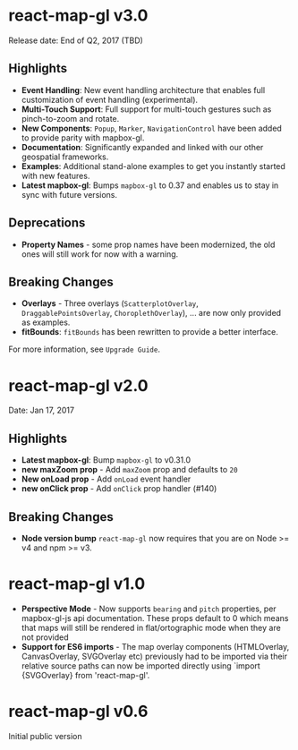 # react-map-gl v3.0

Release date: End of Q2, 2017 (TBD)

## Highlights

- **Event Handling**: New event handling architecture that enables full customization of event handling (experimental).
- **Multi-Touch Support**: Full support for multi-touch gestures such as pinch-to-zoom and rotate.
- **New Components**:  `Popup`, `Marker`, `NavigationControl` have been added to provide parity with mapbox-gl.
- **Documentation**: Significantly expanded and linked with our other geospatial frameworks.
- **Examples**: Additional stand-alone examples to get you instantly started with new features.
- **Latest mapbox-gl**: Bumps `mapbox-gl` to 0.37 and enables us to stay in sync with future versions.


## Deprecations

- **Property Names** - some prop names have been modernized, the old ones will still work for now with a warning.


## Breaking Changes

- **Overlays** - Three overlays (`ScatterplotOverlay`, `DraggablePointsOverlay`, `ChoroplethOverlay`), ... are now only provided as examples.
- **fitBounds**: `fitBounds` has  been rewritten to provide a better interface.

For more information, see `Upgrade Guide`.


# react-map-gl v2.0

Date: Jan 17, 2017

## Highlights
- **Latest mapbox-gl**: Bump `mapbox-gl` to v0.31.0
- **new maxZoom prop** - Add `maxZoom` prop and defaults to `20`
- **New onLoad prop** - Add `onLoad` event handler
- **new onClick prop** - Add `onClick` prop handler (#140)

## Breaking Changes

- **Node version bump** `react-map-gl` now requires that you are on Node >= v4 and npm >= v3.


# react-map-gl v1.0

* **Perspective Mode** - Now supports `bearing` and `pitch` properties, per mapbox-gl-js api documentation. These props default to 0 which means that maps will still be rendered in flat/ortographic mode when they are not provided
* **Support for ES6 imports** - The map overlay components (HTMLOverlay, CanvasOverlay, SVGOverlay etc) previously had to be imported via their relative source paths can now be imported directly using `import {SVGOverlay} from 'react-map-gl'.


# react-map-gl v0.6

Initial public version
